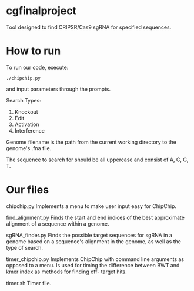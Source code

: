 # cgfinalproject

Tool designed to find CRIPSR/Cas9 sgRNA for specified sequences.

# How to run
To run our code, execute:
```
./chipchip.py
```
and input parameters through the prompts.

Search Types:
1. Knockout
2. Edit
3. Activation
4. Interference

Genome filename is the path from the current working directory to the genome's
.fna file.

The sequence to search for should be all uppercase and consist of A, C, G, T.

# Our files

chipchip.py
Implements a menu to make user input easy for ChipChip.

find_alignment.py
Finds the start and end indices of the best approximate alignment of a sequence
within a genome.

sgRNA_finder.py
Finds the possible target sequences for sgRNA in a genome based on a sequence's
alignment in the genome, as well as the type of search.

timer_chipchip.py
Implements ChipChip with command line arguments as opposed to a menu. Is used
for timing the difference between BWT and kmer index as methods for finding off-
target hits.

timer.sh
Timer file.
